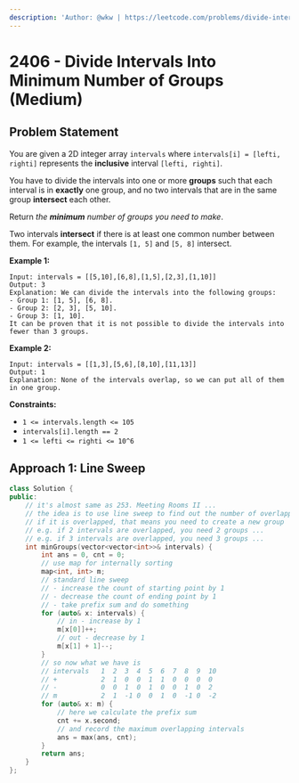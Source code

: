 ```yaml
---
description: 'Author: @wkw | https://leetcode.com/problems/divide-intervals-into-minimum-number-of-groups/'
---
```


# 2406 - Divide Intervals Into Minimum Number of Groups (Medium)

## Problem Statement

You are given a 2D integer array `intervals` where `intervals[i] = [lefti, righti]` represents the **inclusive** interval `[lefti, righti]`.

You have to divide the intervals into one or more **groups** such that each interval is in **exactly** one group, and no two intervals that are in the same group **intersect** each other.

Return _the **minimum** number of groups you need to make_.

Two intervals **intersect** if there is at least one common number between them. For example, the intervals `[1, 5]` and `[5, 8]` intersect.

**Example 1:**

```
Input: intervals = [[5,10],[6,8],[1,5],[2,3],[1,10]]
Output: 3
Explanation: We can divide the intervals into the following groups:
- Group 1: [1, 5], [6, 8].
- Group 2: [2, 3], [5, 10].
- Group 3: [1, 10].
It can be proven that it is not possible to divide the intervals into fewer than 3 groups.
```

**Example 2:**

```
Input: intervals = [[1,3],[5,6],[8,10],[11,13]]
Output: 1
Explanation: None of the intervals overlap, so we can put all of them in one group.
```

**Constraints:**

- `1 <= intervals.length <= 105`
- `intervals[i].length == 2`
- `1 <= lefti <= righti <= 10^6`

## Approach 1: Line Sweep

<SolutionAuthor name="@wkw"/>

```cpp
class Solution {
public:
    // it's almost same as 253. Meeting Rooms II ...
    // the idea is to use line sweep to find out the number of overlapped intervals
    // if it is overlapped, that means you need to create a new group
    // e.g. if 2 intervals are overlapped, you need 2 groups ...
    // e.g. if 3 intervals are overlapped, you need 3 groups ...
    int minGroups(vector<vector<int>>& intervals) {
        int ans = 0, cnt = 0;
        // use map for internally sorting
        map<int, int> m;
        // standard line sweep
        // - increase the count of starting point by 1
        // - decrease the count of ending point by 1
        // - take prefix sum and do something
        for (auto& x: intervals) {
            // in - increase by 1
            m[x[0]]++;
            // out - decrease by 1
            m[x[1] + 1]--;
        }
        // so now what we have is
        // intervals   1  2  3  4  5  6  7  8  9  10
        // +           2  1  0  0  1  1  0  0  0  0
        // -           0  0  1  0  1  0  0  1  0  2
        // m           2  1  -1 0  0  1  0  -1 0  -2
        for (auto& x: m) {
            // here we calculate the prefix sum
            cnt += x.second;
            // and record the maximum overlapping intervals
            ans = max(ans, cnt);
        }
        return ans;
    }
};
```
